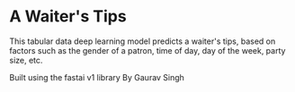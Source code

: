 # A Waiter's Tips

This tabular data deep learning model predicts a waiter's tips, based on factors such as the gender of a patron, time of day, day of the week, party size, etc. 

Built using the fastai v1 library By Gaurav Singh
